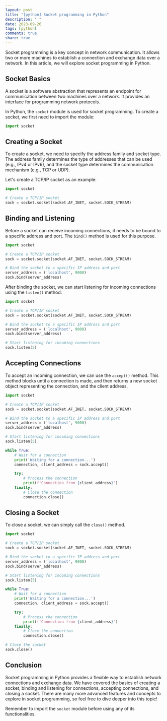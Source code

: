 ```yaml
---
layout: post
title: "[python] Socket programming in Python"
description: " "
date: 2023-09-26
tags: [python]
comments: true
share: true
---
```


Socket programming is a key concept in network communication. It allows two or more machines to establish a connection and exchange data over a network. In this article, we will explore socket programming in Python.

## Socket Basics

A socket is a software abstraction that represents an endpoint for communication between two machines over a network. It provides an interface for programming network protocols.

In Python, the `socket` module is used for socket programming. To create a socket, we first need to import the module:

```python
import socket
```

## Creating a Socket

To create a socket, we need to specify the address family and socket type. The address family determines the type of addresses that can be used (e.g., IPv4 or IPv6), and the socket type determines the communication mechanism (e.g., TCP or UDP).

Let's create a TCP/IP socket as an example:

```python
import socket

# Create a TCP/IP socket
sock = socket.socket(socket.AF_INET, socket.SOCK_STREAM)
```

## Binding and Listening

Before a socket can receive incoming connections, it needs to be bound to a specific address and port. The `bind()` method is used for this purpose.

```python
import socket

# Create a TCP/IP socket
sock = socket.socket(socket.AF_INET, socket.SOCK_STREAM)

# Bind the socket to a specific IP address and port
server_address = ('localhost', 9000)
sock.bind(server_address)
```

After binding the socket, we can start listening for incoming connections using the `listen()` method:

```python
import socket

# Create a TCP/IP socket
sock = socket.socket(socket.AF_INET, socket.SOCK_STREAM)

# Bind the socket to a specific IP address and port
server_address = ('localhost', 9000)
sock.bind(server_address)

# Start listening for incoming connections
sock.listen(5)
```

## Accepting Connections

To accept an incoming connection, we can use the `accept()` method. This method blocks until a connection is made, and then returns a new socket object representing the connection, and the client address.

```python
import socket

# Create a TCP/IP socket
sock = socket.socket(socket.AF_INET, socket.SOCK_STREAM)

# Bind the socket to a specific IP address and port
server_address = ('localhost', 9000)
sock.bind(server_address)

# Start listening for incoming connections
sock.listen(5)

while True:
    # Wait for a connection
    print('Waiting for a connection...')
    connection, client_address = sock.accept()

    try:
        # Process the connection
        print(f'Connection from {client_address}')
    finally:
        # Close the connection
        connection.close()
```

## Closing a Socket

To close a socket, we can simply call the `close()` method.

```python
import socket

# Create a TCP/IP socket
sock = socket.socket(socket.AF_INET, socket.SOCK_STREAM)

# Bind the socket to a specific IP address and port
server_address = ('localhost', 9000)
sock.bind(server_address)

# Start listening for incoming connections
sock.listen(5)

while True:
    # Wait for a connection
    print('Waiting for a connection...')
    connection, client_address = sock.accept()

    try:
        # Process the connection
        print(f'Connection from {client_address}')
    finally:
        # Close the connection
        connection.close()

# Close the socket
sock.close()
```

## Conclusion

Socket programming in Python provides a flexible way to establish network connections and exchange data. We have covered the basics of creating a socket, binding and listening for connections, accepting connections, and closing a socket. There are many more advanced features and concepts to explore in socket programming, so feel free to dive deeper into this topic!

Remember to import the `socket` module before using any of its functionalities.